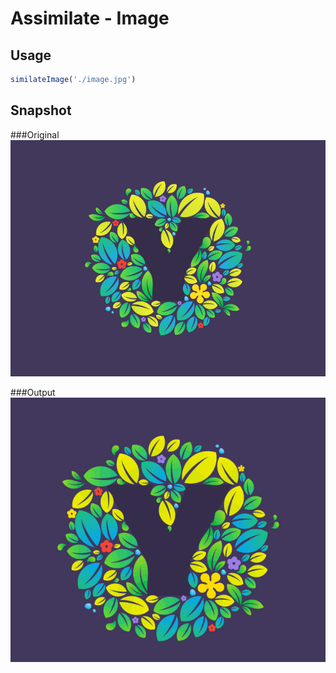 # Assimilate - Image

## Usage
```js
similateImage('./image.jpg')
```

## Snapshot
###Original
![Original Image](./assets/image.jpg)

###Output
![Output Image](./assets/2.gif)

